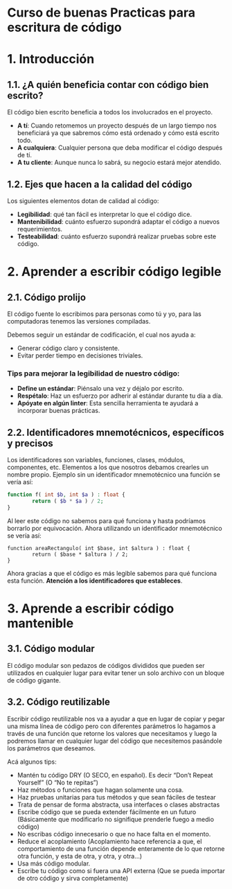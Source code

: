 # Curso de buenas Practicas para escritura de código


# 1. Introducción

## 1.1. ¿A quién beneficia contar con código bien escrito?
El código bien escrito beneficia a todos los involucrados en el proyecto.

- **A tí**: Cuando retomemos un proyecto después de un largo tiempo nos beneficiará ya que sabremos cómo está ordenado y cómo está escrito todo.
- **A cualquiera**: Cualquier persona que deba modificar el código después de tí.
- **A tu cliente**: Aunque nunca lo sabrá, su negocio estará mejor atendido.

## 1.2. Ejes que hacen a la calidad del código

Los siguientes elementos dotan de calidad al código:
- **Legibilidad**: qué tan fácil es interpretar lo que el código dice.
- **Mantenibilidad**: cuánto esfuerzo supondrá adaptar el código a nuevos requerimientos.
- **Testeabilidad**: cuánto esfuerzo supondrá realizar pruebas sobre este código.

# 2. Aprender a escribir código legible

## 2.1. Código prolijo

El código fuente lo escribimos para personas como tú y yo, para las computadoras tenemos las versiones compiladas.

Debemos seguir un estándar de codificación, el cual nos ayuda a:

- Generar código claro y consistente.
- Evitar perder tiempo en decisiones triviales.
### Tips para mejorar la legibilidad de nuestro código:
- **Define un estándar**: Piénsalo una vez y déjalo por escrito.
- **Respétalo**: Haz un esfuerzo por adherir al estándar durante tu día a día.
- **Apóyate en algún linter**: Esta sencilla herramienta te ayudará a incorporar buenas prácticas.

## 2.2. Identificadores mnemotécnicos, específicos y precisos

Los identificadores son variables, funciones, clases, módulos, componentes, etc. Elementos a los que nosotros debamos crearles un nombre propio.
Ejemplo sin un identificador mnemotécnico una función se vería así:
```php
function f( int $b, int $a ) : float {
        return ( $b * $a ) / 2;
}
```
Al leer este código no sabemos para qué funciona y hasta podríamos borrarlo por equivocación.
Ahora utilizando un identificador mnemotécnico se vería así:
```
function areaRectangulo( int $base, int $altura ) : float {
        return ( $base * $altura ) / 2;
}
```
Ahora gracias a que el código es más legible sabemos para qué funciona esta función.
**Atención a los identificadores que estableces**.

# 3. Aprende a escribir código mantenible
## 3.1. Código modular
El código modular son pedazos de códigos divididos que pueden ser utilizados en cualquier lugar para evitar tener un solo archivo con un bloque de código gigante.

## 3.2. Código reutilizable
Escribir código reutilizable nos va a ayudar a que en lugar de copiar y pegar una misma línea de código pero con diferentes parámetros lo hagamos a través de una función que retorne los valores que necesitamos y luego la podremos llamar en cualquier lugar del código que necesitemos pasándole los parámetros que deseamos.

Acá algunos tips:
- Mantén tu código DRY (O SECO, en español). Es decir “Don’t Repeat Yourself” (O “No te repitas”)
- Haz métodos o funciones que hagan solamente una cosa.
- Haz pruebas unitarias para tus métodos y que sean fáciles de testear
- Trata de pensar de forma abstracta, usa interfaces o clases abstractas
- Escribe código que se pueda extender fácilmente en un futuro (Básicamente que modificarlo no signifique prenderle fuego a medio código)
- No escribas código innecesario o que no hace falta en el momento.
- Reduce el acoplamiento (Acoplamiento hace referencia a que, el comportamiento de una función depende enteramente de lo que retorne otra función, y esta de otra, y otra, y otra…)
- Usa más código modular.
- Escribe tu código como si fuera una API externa (Que se pueda importar de otro código y sirva completamente)
